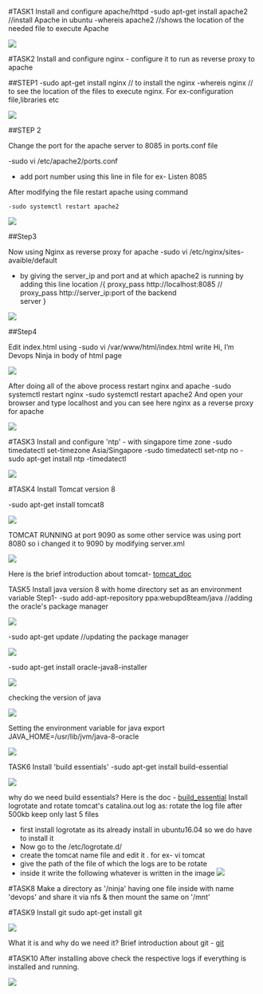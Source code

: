 #TASK1 Install and configure apache/httpd
 -sudo apt-get install apache2                                                           //install Apache in ubuntu
 -whereis apache2                                                                       //shows the location of the needed file to execute Apache

![](media/apache_install.png)

#TASK2  Install and configure nginx - configure it to run as reverse proxy to apache

##STEP1 
 -sudo apt-get install nginx                                                          // to install the nginx 
 -whereis nginx                                                                       // to see the location of the files to execute nginx. For ex-configuration file,libraries etc

![](media/nginx_install.png)

##STEP 2     
                                       
Change the port for the apache server to 8085 in ports.conf file

   -sudo vi /etc/apache2/ports.conf

   - add port number using this line in file for ex-  Listen 8085

After modifying the file restart apache using command 
 
    -sudo systemctl restart apache2

![](media/apache_port.png)

##Step3

Now using Nginx as reverse proxy for apache
 -sudo vi /etc/nginx/sites-avaible/default
- by giving the server_ip and port and at which apache2 is running by adding this line
   location /{
       proxy_pass http://localhost:8085         // proxy_pass  http://server_ip:port of the backend   
                                                                        server
         }

![](media/reverse_proxy_setup.png)

##Step4

Edit index.html using
 -sudo vi /var/www/html/index.html
  write Hi, I’m Devops Ninja in body of html page 

![](media/index_html.png)

After doing all of the above process restart nginx and apache
  -sudo systemctl restart nginx
  -sudo systemctl restart apache2
And open your browser and type localhost  and you can see here nginx as a reverse proxy for apache 

![](media/reverse_proxy.png)

#TASK3
Install and configure 'ntp' - with singapore time zone
 -sudo timedatectl set-timezone Asia/Singapore 
 -sudo timedatectl set-ntp no
 -sudo apt-get install ntp
 -timedatectl

![](media/ntp_installation.png)

#TASK4
Install Tomcat version 8

 -sudo apt-get install tomcat8

![](media/tomcat_installation.png)


TOMCAT RUNNING at port 9090 as some other service was using port 8080 so i changed it to 9090 by modifying server.xml
 
![](media/tomcat_running.png)

Here is the brief introduction about tomcat- [tomcat_doc](doc/tomcat.txt)

TASK5
 Install java version 8 with home directory set as an environment variable
Step1-
 -sudo add-apt-repository ppa:webupd8team/java  //adding the oracle's package manager    

![](media/Adding_oracle_ppa.png)

 -sudo apt-get update                            //updating the package manager

![](media/update_package_manager.png)           
  
 -sudo apt-get install oracle-java8-installer

![](media/java-install.png)                      

checking the version of java

![](media/java_version.png)

Setting the environment variable for java
export JAVA_HOME=/usr/lib/jvm/java-8-oracle

![](media/java_home.png)

TASK6
Install 'build essentials' 
 -sudo apt-get install build-essential

![](media/build_essential_install.png)

why do we need build essentials?
Here is the doc - [build_essential](doc/build_essential.txt)
Install logrotate and rotate tomcat's catalina.out log as:
rotate the log file after 500kb
keep only last 5 files

- first install logrotate as its already install in ubuntu16.04 so we do have to install it
- Now go to the /etc/logrotate.d/
- create the tomcat name file and edit it . for ex- vi tomcat
- give the path of the file of which the logs are to be rotate 
- inside it write the following whatever is written in the image
  ![](media/logrotate_tomcat.png)

#TASK8
Make a directory as '/ninja' having one file inside with name 'devops' and share it via nfs & then mount the same on '/mnt'








#TASK9
Install git 
sudo apt-get install git

![](media/git.png)

What it is and why do we need it?
Brief introduction about git - [git](doc/git.txt)

#TASK10
After installing above check the respective logs if everything is installed and running.

![](media/log_report.png)



 





































































